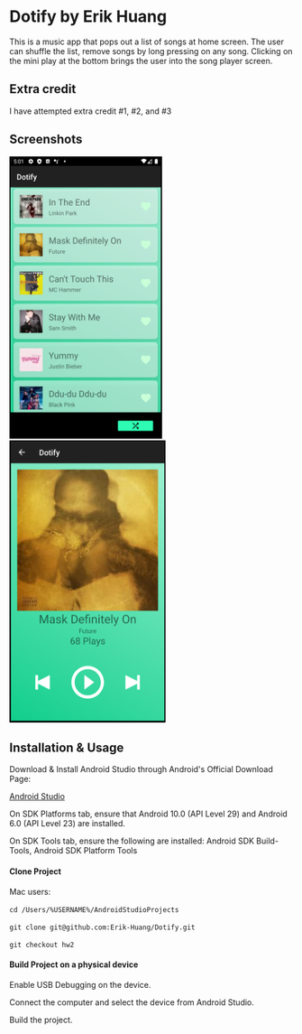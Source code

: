 
# Dotify by Erik Huang

This is a music app that pops out a list of songs at home screen. The user can shuffle the list, remove songs by long pressing on any song. Clicking on the mini play at the bottom brings the user into the song player screen.

## Extra credit
I have attempted extra credit #1, #2, and #3

## Screenshots
<img src="./songList.png" alt="Screenshot of the song list screen" height="500" />
<img src="./songPlayer.png" alt="Screenshot of the song player screen" height="500" />

## Installation & Usage

Download & Install Android Studio through Android's Official Download Page:

[Android Studio](https://developer.android.com/studio)

On SDK Platforms tab, ensure that Android 10.0 (API Level 29) and Android 6.0 (API Level 23) are installed.

On SDK Tools tab, ensure the following are installed: Android SDK Build-Tools, Android SDK Platform Tools

#### Clone Project

Mac users:

`cd /Users/%USERNAME%/AndroidStudioProjects`

`git clone git@github.com:Erik-Huang/Dotify.git`

`git checkout hw2`

#### Build Project on a physical device

Enable USB Debugging on the device.

Connect the computer and select the device from Android Studio.

Build the project.
